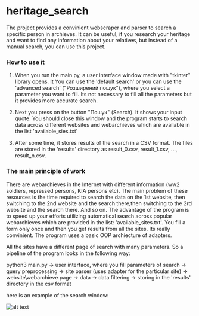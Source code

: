 # heritage_search
The project provides a convinient webscraper and parser to search a specific person in archieves. It can 
be useful, if you research your heritage and want to find any information about your relatives, but 
instead of a manual search, you can use this project.


### How to use it

1. When you run the main.py, a user interface window made with "tkinter" library opens. It You can use 
the 'default search' or you can use the 'advanced search' ("Розширений пошук"), where you select a 
parameter you want to fill. Its not necessary to fill all the parameters but it provides more accurate 
search.

2. Next you press on the button "Пошук" (Search). It shows your input quote. You should close this 
window and the program starts to search data across different websites and webarchieves which are 
available in the list 'available_sies.txt'

3. After some time, it stores results of the search in a CSV format. The files are stored in the 
'results' directory as result_0.csv, result_1.csv, ..., result_n.csv.

### The main principle of work

There are webarchieves in the Internet with different information (ww2 soldiers, repressed persons,
KIA persons etc). The main problem of these resources is the time required to search the data on the 1st 
website, then switching to the 2nd website and the search there,then switching to the 2rd website and 
the search there. And so on. The advantage of the program is to speed up your efforts utilizing 
automatical search across popular webarchieves which are provided in the list: 'available_sites.txt'. 
You fill a form only once and then you get results from all the sites. Its really convinient.
The program uses a basic OOP archiecture of adapters.

All the sites have a different page of search with many parameters. So a pipeline of the program looks in the 
following way:

python3 main.py -> user interface, where you fill parameters of search -> query preprocessing -> site parser (uses 
adapter for the particular site) -> website\webarchieve page -> data -> data filtering -> storing in the 'results' directory in the csv format

here is an example of the search window:

![alt text]('../image_for_readme.png')







